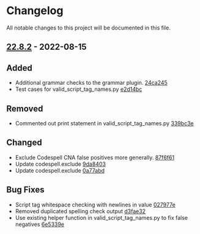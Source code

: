 # Changelog

All notable changes to this project will be documented in this file.

## [22.8.2] - 2022-08-15

## Added
* Additional grammar checks to the grammar plugin. [24ca245](https://github.com/greenbone/troubadix/commit/24ca245)
* Test cases for valid_script_tag_names.py [e2d14bc](https://github.com/greenbone/troubadix/commit/e2d14bc)

## Removed
* Commented out print statement in valid_script_tag_names.py [339bc3e](https://github.com/greenbone/troubadix/commit/339bc3e)

## Changed
* Exclude Codespell CNA false positives more generally. [87f6f61](https://github.com/greenbone/troubadix/commit/87f6f61)
* Update codespell.exclude [9da8403](https://github.com/greenbone/troubadix/commit/9da8403)
* Update codespell.exclude [0a77abd](https://github.com/greenbone/troubadix/commit/0a77abd)

## Bug Fixes
* Script tag whitespace checking with newlines in value [027977e](https://github.com/greenbone/troubadix/commit/027977e)
* Removed duplicated spelling check output [d3fae32](https://github.com/greenbone/troubadix/commit/d3fae32)
* Use existing helper function in valid_script_tag_names.py to fix false negatives [6e5339e](https://github.com/greenbone/troubadix/commit/6e5339e)

[22.8.2]: https://github.com/greenbone/troubadix/compare/v22.8.1...22.8.2